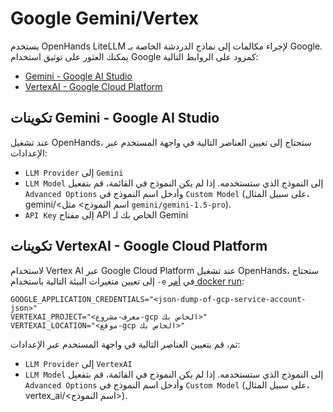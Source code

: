 

# Google Gemini/Vertex

يستخدم OpenHands LiteLLM لإجراء مكالمات إلى نماذج الدردشة الخاصة بـ Google. يمكنك العثور على توثيق استخدام Google كمزود على الروابط التالية:

- [Gemini - Google AI Studio](https://docs.litellm.ai/docs/providers/gemini)
- [VertexAI - Google Cloud Platform](https://docs.litellm.ai/docs/providers/vertex)

## تكوينات Gemini - Google AI Studio

عند تشغيل OpenHands، ستحتاج إلى تعيين العناصر التالية في واجهة المستخدم عبر الإعدادات:
* `LLM Provider` إلى `Gemini`
* `LLM Model` إلى النموذج الذي ستستخدمه.
إذا لم يكن النموذج في القائمة، قم بتفعيل `Advanced Options` وأدخل اسم النموذج في `Custom Model` (على سبيل المثال، gemini/&lt;اسم النموذج&gt; مثل `gemini/gemini-1.5-pro`).
* `API Key` إلى مفتاح API الخاص بك لـ Gemini

## تكوينات VertexAI - Google Cloud Platform

لاستخدام Vertex AI عبر Google Cloud Platform عند تشغيل OpenHands، ستحتاج إلى تعيين متغيرات البيئة التالية باستخدام `-e` في [أمر docker run](/modules/usage/installation#start-the-app):

```
GOOGLE_APPLICATION_CREDENTIALS="<json-dump-of-gcp-service-account-json>"
VERTEXAI_PROJECT="<معرف-مشروع-gcp الخاص بك>"
VERTEXAI_LOCATION="<موقع-gcp الخاص بك>"
```

ثم، قم بتعيين العناصر التالية في واجهة المستخدم عبر الإعدادات:
* `LLM Provider` إلى `VertexAI`
* `LLM Model` إلى النموذج الذي ستستخدمه.
إذا لم يكن النموذج في القائمة، قم بتفعيل `Advanced Options` وأدخل اسم النموذج في `Custom Model` (على سبيل المثال، vertex_ai/&lt;اسم النموذج&gt;).